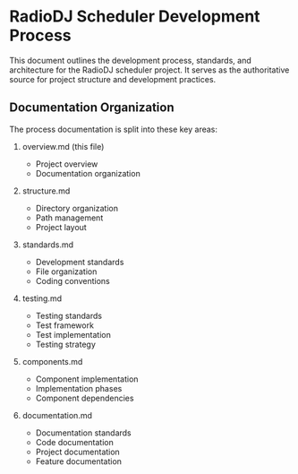 # RadioDJ Scheduler Development Process

This document outlines the development process, standards, and architecture for the RadioDJ 
scheduler project. It serves as the authoritative source for project structure and development practices.

## Documentation Organization

The process documentation is split into these key areas:

1. overview.md (this file)
   - Project overview
   - Documentation organization

2. structure.md
   - Directory organization
   - Path management
   - Project layout

3. standards.md
   - Development standards
   - File organization
   - Coding conventions

4. testing.md
   - Testing standards
   - Test framework
   - Test implementation
   - Testing strategy

5. components.md
   - Component implementation
   - Implementation phases
   - Component dependencies

6. documentation.md
   - Documentation standards
   - Code documentation
   - Project documentation
   - Feature documentation
